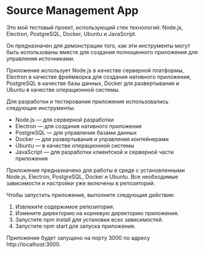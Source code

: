 # Source Management App

Это мой тестовый проект, использующий стек технологий: Node.js, Electron, PostgreSQL, Docker, Ubuntu и JavaScript.

Он предназначен для демонстрации того, как эти инструменты могут быть использованы вместе для создания полноценного приложения для управления источниками.

Приложение использует Node.js в качестве серверной платформы, Electron в качестве фреймворка для создания нативного приложения, PostgreSQL в качестве базы данных, Docker для развертывания и Ubuntu в качестве операционной системы.

Для разработки и тестирования приложения использовались следующие инструменты:

 *  Node.js — для серверной разработки
 *  Electron — для создания нативного приложения
 *  PostgreSQL — для управления базами данных
 *  Docker — для развертывания и управления контейнерами
 *  Ubuntu — в качестве операционной системы
 *  JavaScript — для разработки клиентской и серверной части приложения

Приложение предназначено для работы в среде с установленными Node.js, Electron, PostgreSQL, Docker и Ubuntu. Все необходимые зависимости и настройки уже включены в репозиторий.

Чтобы запустить приложение, выполните следующие действия:

1. Извлеките содержимое репозитория.
2. Измените директорию на корневую директорию приложения.
3. Запустите npm install для установки всех зависимостей.
4. Запустите npm start для запуска приложения.

Приложение будет запущено на порту 3000 по адресу http://localhost:3000.